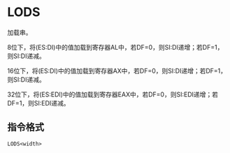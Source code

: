 # LODS<width>

加载串。

8位下，将(ES:DI)中的值加载到寄存器AL中，若DF=0，则SI:DI递增；若DF=1，则SI:DI递减。

16位下，将(ES:DI)中的值加载到寄存器AX中，若DF=0，则SI:DI递增；若DF=1，则SI:DI递减。

32位下，将(ES:EDI)中的值加载到寄存器EAX中，若DF=0，则SI:EDI递增；若DF=1，则SI:EDI递减。

## 指令格式
```
LODS<width>
```